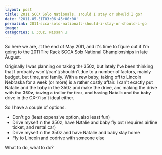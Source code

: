 ```yaml
---
layout: post
title: 2011 SCCA Solo Nationals, should I stay or should I go?
date: '2011-05-31T03:06:45+00:00'
permalink: 2011-scca-solo-nationals-should-i-stay-or-should-i-go
image:
categories: [ 350z, Nissan ]
---
```

So here we are, at the end of May 2011, and it's time to figure out if I'm going to the 2011 Tire Rack SCCA Solo National Championships in late August.

Originally I was planning on taking the 350z, but lately I've been thinking that I probably won't/can't/shouldn't due to a number of factors, mainly budget, but time, and family. With a new baby, taking off to Lincoln Nebraska for a week (or more) is a rather costly affair. I can't exactly put Natalie and the baby in the 350z and make the drive, and making the drive with the 350z, towing a trailer for tires, and having Natalie and the baby drive in the CX-7 isn't ideal either.

So I have a couple of options. 
- Don't go (least expensive option, also least fun)
- Drive myself in the 350z, have Natalie and baby fly out (requires airline ticket, and rental car)
- Drive myself in the 350z and have Natalie and baby stay home
- Fly to Lincoln and codrive with someone else

What to do, what to do?

